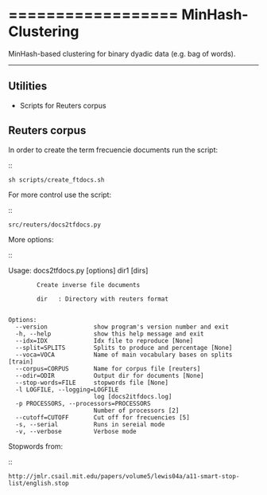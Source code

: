 ==================
MinHash-Clustering
==================

MinHash-based clustering for binary dyadic data (e.g. bag of words).


---------
Utilities
---------

* Scripts for Reuters corpus


Reuters corpus
--------------

In order to create the term frecuencie documents run the script:

::

    sh scripts/create_ftdocs.sh


For more control use the script:

::
    
    src/reuters/docs2tfdocs.py
    

More options:

::

   Usage: docs2tfdocs.py [options] dir1 [dirs]

            Create inverse file documents

            dir   : Directory with reuters format


    Options:
      --version             show program's version number and exit
      -h, --help            show this help message and exit
      --idx=IDX             Idx file to reproduce [None]
      --split=SPLITS        Splits to produce and percentage [None]
      --voca=VOCA           Name of main vocabulary bases on splits [train]
      --corpus=CORPUS       Name for corpus file [reuters]
      --odir=ODIR           Output dir for documents [None]
      --stop-words=FILE     stopwords file [None]
      -l LOGFILE, --logging=LOGFILE
                            log [docs2itfdocs.log]
      -p PROCESSORS, --processors=PROCESSORS
                            Number of processors [2]
      --cutoff=CUTOFF       Cut off for frecuencies [5]
      -s, --serial          Runs in sereial mode
      -v, --verbose         Verbose mode 



Stopwords from:

::

    http://jmlr.csail.mit.edu/papers/volume5/lewis04a/a11-smart-stop-list/english.stop    

